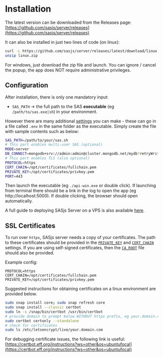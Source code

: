 # Installation

The latest version can be downloaded from the Releases page:  [https://github.com/sasjs/server/releases](https://github.com/sasjs/server/releases)

It can also be installed in just two lines of code (on linux):

```bash
curl -L https://github.com/sasjs/server/releases/latest/download/linux.zip > linux.zip
unzip linux.zip
```

For windows, just download the zip file and launch.  You can ignore / cancel the popup, the app does NOT require administrative privileges.

## Configuration

After installation, there is only one mandatory input:

* `SAS_PATH` -> the full path to the SAS **executable** (eg `/path/to/sas.exe|sh`) in your environment.

However there are many additional [settings](/settings) you can make - these can go in a file called `.env` in the same folder as the executable.  Simply create the file with sample contents such as below:

```bash
SAS_PATH=/path/to/your/sas.sh
# This part enables multi-user SAS (optional)
MODE=server
DB_CONNECT=mongodb+srv://admin:admin@cluster.mongodb.net/mydb?retryWrites=true&w=majority
# This part enables TLS (also optional)
PROTOCOL=https
CERT_CHAIN=/opt/certificates/fullchain.pem
PRIVATE_KEY=/opt/certificates/privkey.pem
PORT=443
```

Then launch the executable (eg `./api-win.exe` or double click).  If launching from terminal there should be a link in the log to open the app (eg http://localhost:5000).  If double clicking, the browser should open automatically.

A full guide to deploying SASjs Server on a VPS is also available [here](https://sasapps.io/sasjs-server-on-vps).


## SSL Certificates

To run over `https`, SASjs server needs a copy of your certificates.  The path to these certificates should be provided in the [`PRIVATE_KEY`](/settings/#private_key) and [`CERT_CHAIN`](/settings/#cert_chain) settings.  If you are using self-signed certificates, then the [`CA_ROOT`](/settings/#ca_root) file should also be provided.

Example config:

```
PROTOCOL=https
CERT_CHAIN=/opt/certificates/fullchain.pem
PRIVATE_KEY=/opt/certificates/privkey.pem
```

Suggested instructions for obtaining certificates on a linux environment are provided below.

```bash
sudo snap install core; sudo snap refresh core
sudo snap install --classic certbot
sudo ln -s /snap/bin/certbot /usr/bin/certbot
# provide domain to prompt below WITHOUT https prefix, eg your.domain.com
sudo certbot certonly --standalone
# check for certificates
sudo ls /etc/letsencrypt/live/your.domain.com
```

For debugging certificate issues, the following link is useful:  [https://certbot.eff.org/instructions?ws=other&os=ubuntufocal](https://certbot.eff.org/instructions?ws=other&os=ubuntufocal)
